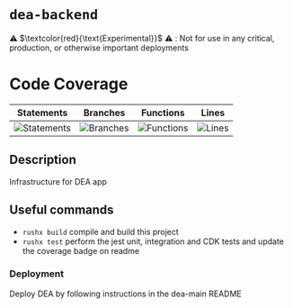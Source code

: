 # `dea-backend`

⚠️ $\textcolor{red}{\text{Experimental}}$ ⚠️ : Not for use in any critical, production, or otherwise important deployments

# Code Coverage

| Statements                                                                               | Branches                                                                             | Functions                                                                              | Lines                                                                          |
| ---------------------------------------------------------------------------------------- | ------------------------------------------------------------------------------------ | -------------------------------------------------------------------------------------- | ------------------------------------------------------------------------------ |
| ![Statements](https://img.shields.io/badge/statements-98.74%25-brightgreen.svg?style=flat) | ![Branches](https://img.shields.io/badge/branches-92.59%25-brightgreen.svg?style=flat) | ![Functions](https://img.shields.io/badge/functions-91.42%25-brightgreen.svg?style=flat) | ![Lines](https://img.shields.io/badge/lines-98.72%25-brightgreen.svg?style=flat) |

## Description

Infrastructure for DEA app

## Useful commands

- `rushx build` compile and build this project
- `rushx test` perform the jest unit, integration and CDK tests and update the coverage badge on readme

### Deployment

Deploy DEA by following instructions in the dea-main README
